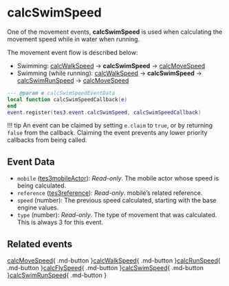 # calcSwimSpeed
<div class="search_terms" style="display: none">calcswimspeed</div>

<!---
	This file is autogenerated. Do not edit this file manually. Your changes will be ignored.
	More information: https://github.com/MWSE/MWSE/tree/master/docs
-->

One of the movement events, **calcSwimSpeed** is used when calculating the movement speed while in water when running.

The movement event flow is described below:

- Swimming: [calcWalkSpeed](https://mwse.github.io/MWSE/events/calcWalkSpeed) -> **calcSwimSpeed** -> [calcMoveSpeed](https://mwse.github.io/MWSE/events/calcMoveSpeed)
- Swimming (while running): [calcWalkSpeed](https://mwse.github.io/MWSE/events/calcWalkSpeed) -> **calcSwimSpeed** -> [calcSwimRunSpeed](https://mwse.github.io/MWSE/events/calcSwimRunSpeed) -> [calcMoveSpeed](https://mwse.github.io/MWSE/events/calcMoveSpeed)

```lua
--- @param e calcSwimSpeedEventData
local function calcSwimSpeedCallback(e)
end
event.register(tes3.event.calcSwimSpeed, calcSwimSpeedCallback)
```

!!! tip
	An event can be claimed by setting `e.claim` to `true`, or by returning `false` from the callback. Claiming the event prevents any lower priority callbacks from being called.

## Event Data

* `mobile` ([tes3mobileActor](../../types/tes3mobileActor)): *Read-only*. The mobile actor whose speed is being calculated.
* `reference` ([tes3reference](../../types/tes3reference)): *Read-only*. mobile’s related reference.
* `speed` (number): The previous speed calculated, starting with the base engine values.
* `type` (number): *Read-only*. The type of movement that was calculated. This is always 3 for this event.


## Related events

[calcMoveSpeed](../calcMoveSpeed/){ .md-button }[calcWalkSpeed](../calcWalkSpeed/){ .md-button }[calcRunSpeed](../calcRunSpeed/){ .md-button }[calcFlySpeed](../calcFlySpeed/){ .md-button }[calcSwimSpeed](../calcSwimSpeed/){ .md-button }[calcSwimRunSpeed](../calcSwimRunSpeed/){ .md-button }


